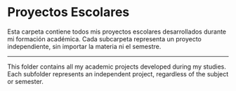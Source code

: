 # Proyectos Escolares

Esta carpeta contiene todos mis proyectos escolares desarrollados durante mi formación académica. Cada subcarpeta representa un proyecto independiente, sin importar la materia ni el semestre.

---

This folder contains all my academic projects developed during my studies. Each subfolder represents an independent project, regardless of the subject or semester.
